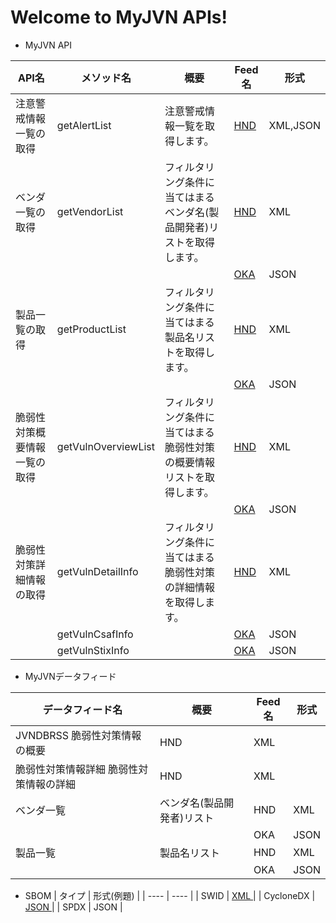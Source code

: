 # Welcome to MyJVN APIs!

* MyJVN API

| API名 | メソッド名 | 概要 | Feed名 | 形式 |
| ---- | ---- | ---- | ---- | ---- | 
| 注意警戒情報一覧の取得 | getAlertList | 注意警戒情報一覧を取得します。 | [ HND ](getAlertList_api_hnd.md) | XML,JSON | 
| ベンダ一覧の取得 | getVendorList | フィルタリング条件に当てはまるベンダ名(製品開発者)リストを取得します。 | [ HND ](getVendorList_api_hnd.md) | XML | 
| | | | [ OKA ](getVendorList_api_oka.md) | JSON | 
| 製品一覧の取得 | getProductList | フィルタリング条件に当てはまる製品名リストを取得します。 | [ HND ](getProductList_api_hnd.md) | XML | 
| | | | [ OKA ](getProductList_api_oka.md) | JSON | 
| 脆弱性対策概要情報一覧の取得 | getVulnOverviewList | フィルタリング条件に当てはまる脆弱性対策の概要情報リストを取得します。 | [ HND ](getVulnOverviewList_api_hnd.md) | XML | 
| | | | [ OKA ](getVulnOverviewList_api_oka.md) | JSON | 
| 脆弱性対策詳細情報の取得 | getVulnDetailInfo | フィルタリング条件に当てはまる脆弱性対策の詳細情報を取得します。 | [ HND ](getVulnDetailInfo_api_hnd.md) | XML | 
| | getVulnCsafInfo | | [ OKA ](getVulnCsafInfo_api_oka.md) | JSON | 
| | getVulnStixInfo | | [ OKA ](getVulnStixInfo_api_oka.md) | JSON | 


* MyJVNデータフィード

| データフィード名 | 概要 | Feed名 | 形式 |
| ---- | ---- | ---- | ---- | 
| JVNDBRSS	脆弱性対策情報の概要 | HND | XML |
| 脆弱性対策情報詳細	脆弱性対策情報の詳細 | HND | XML |
| ベンダ一覧 | ベンダ名(製品開発者)リスト | HND | XML |
| | | OKA | JSON |
| 製品一覧 | 製品名リスト | HND | XML |
| | | OKA | JSON |


* SBOM
| タイプ | 形式(例題) |
| ---- | ---- |
| SWID | [ XML ](sbom-swid.xml) |
| CycloneDX | [ JSON ](sbom-cyclonedx.json) |
| SPDX | JSON |
